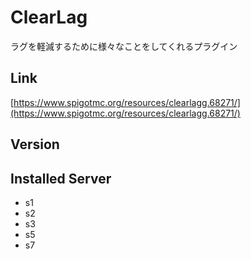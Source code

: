 # ClearLag
ラグを軽減するために様々なことをしてくれるプラグイン

## Link
[https://www.spigotmc.org/resources/clearlagg.68271/](https://www.spigotmc.org/resources/clearlagg.68271/)

## Version

## Installed Server
- s1
- s2
- s3
- s5
- s7
